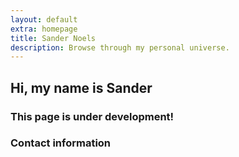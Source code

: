 ```yaml
---
layout: default
extra: homepage
title: Sander Noels
description: Browse through my personal universe.
---
```


## Hi, my name is Sander

### This page is under development!

### Contact information
